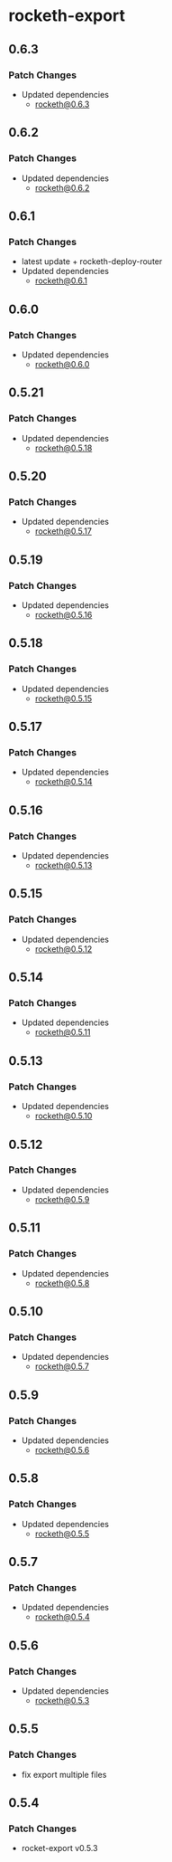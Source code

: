 # rocketh-export

## 0.6.3

### Patch Changes

- Updated dependencies
  - rocketh@0.6.3

## 0.6.2

### Patch Changes

- Updated dependencies
  - rocketh@0.6.2

## 0.6.1

### Patch Changes

- latest update + rocketh-deploy-router
- Updated dependencies
  - rocketh@0.6.1

## 0.6.0

### Patch Changes

- Updated dependencies
  - rocketh@0.6.0

## 0.5.21

### Patch Changes

- Updated dependencies
  - rocketh@0.5.18

## 0.5.20

### Patch Changes

- Updated dependencies
  - rocketh@0.5.17

## 0.5.19

### Patch Changes

- Updated dependencies
  - rocketh@0.5.16

## 0.5.18

### Patch Changes

- Updated dependencies
  - rocketh@0.5.15

## 0.5.17

### Patch Changes

- Updated dependencies
  - rocketh@0.5.14

## 0.5.16

### Patch Changes

- Updated dependencies
  - rocketh@0.5.13

## 0.5.15

### Patch Changes

- Updated dependencies
  - rocketh@0.5.12

## 0.5.14

### Patch Changes

- Updated dependencies
  - rocketh@0.5.11

## 0.5.13

### Patch Changes

- Updated dependencies
  - rocketh@0.5.10

## 0.5.12

### Patch Changes

- Updated dependencies
  - rocketh@0.5.9

## 0.5.11

### Patch Changes

- Updated dependencies
  - rocketh@0.5.8

## 0.5.10

### Patch Changes

- Updated dependencies
  - rocketh@0.5.7

## 0.5.9

### Patch Changes

- Updated dependencies
  - rocketh@0.5.6

## 0.5.8

### Patch Changes

- Updated dependencies
  - rocketh@0.5.5

## 0.5.7

### Patch Changes

- Updated dependencies
  - rocketh@0.5.4

## 0.5.6

### Patch Changes

- Updated dependencies
  - rocketh@0.5.3

## 0.5.5

### Patch Changes

- fix export multiple files

## 0.5.4

### Patch Changes

- rocket-export v0.5.3
